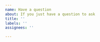 ```yaml
---
name: Have a question
about: If you just have a question to ask
title: ''
labels: ''
assignees: ''

---
```



